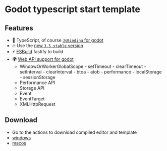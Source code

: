 # Godot typescript start template

## Features
- 🦾 TypeScript, of course [`JsBinding` for godot](https://github.com/Geequlim/ECMAScript)
- 🔥 Use the [new `3.5.stable` version](https://godotengine.org/download)
- ⚡️ [ESBuild](https://github.com/evanw/esbuild) fastify to build
- 🌍 [Web API support for godot](https://github.com/Geequlim/WebAPI)
  - WindowOrWorkerGlobalScope
        - setTimeout
        - clearTimeout
        - setInterval
        - clearInterval
        - btoa
        - atob
        - performance
        - localStorage
        - sessionStorage
  - Performance API
  - Storage API
  - Event
  - EventTarget
  - XMLHttpRequest

## Download
 - Go to the actions to download compiled editor and template 
  - [windows](https://github.com/citizenll/ECMAScript/actions/runs/3030483096)
  - [macos](https://github.com/citizenll/ECMAScript/actions/runs/3030483092)